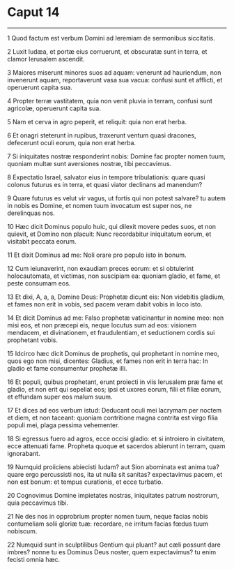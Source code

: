 # Caput 14

***

1 Quod factum est verbum Domini ad Ieremiam de sermonibus siccitatis.

2 Luxit Iudæa, et portæ eius corruerunt, et obscuratæ sunt in terra, et clamor Ierusalem ascendit.

3 Maiores miserunt minores suos ad aquam: venerunt ad hauriendum, non invenerunt aquam, reportaverunt vasa sua vacua: confusi sunt et afflicti, et operuerunt capita sua.

4 Propter terræ vastitatem, quia non venit pluvia in terram, confusi sunt agricolæ, operuerunt capita sua.

5 Nam et cerva in agro peperit, et reliquit: quia non erat herba.

6 Et onagri steterunt in rupibus, traxerunt ventum quasi dracones, defecerunt oculi eorum, quia non erat herba.

7 Si iniquitates nostræ responderint nobis: Domine fac propter nomen tuum, quoniam multæ sunt aversiones nostræ, tibi peccavimus.

8 Expectatio Israel, salvator eius in tempore tribulationis: quare quasi colonus futurus es in terra, et quasi viator declinans ad manendum?

9 Quare futurus es velut vir vagus, ut fortis qui non potest salvare? tu autem in nobis es Domine, et nomen tuum invocatum est super nos, ne derelinquas nos.

10 Hæc dicit Dominus populo huic, qui dilexit movere pedes suos, et non quievit, et Domino non placuit: Nunc recordabitur iniquitatum eorum, et visitabit peccata eorum.

11 Et dixit Dominus ad me: Noli orare pro populo isto in bonum.

12 Cum ieiunaverint, non exaudiam preces eorum: et si obtulerint holocautomata, et victimas, non suscipiam ea: quoniam gladio, et fame, et peste consumam eos.

13 Et dixi, A, a, a, Domine Deus: Prophetæ dicunt eis: Non videbitis gladium, et fames non erit in vobis, sed pacem veram dabit vobis in loco isto.

14 Et dicit Dominus ad me: Falso prophetæ vaticinantur in nomine meo: non misi eos, et non præcepi eis, neque locutus sum ad eos: visionem mendacem, et divinationem, et fraudulentiam, et seductionem cordis sui prophetant vobis.

15 Idcirco hæc dicit Dominus de prophetis, qui prophetant in nomine meo, quos ego non misi, dicentes: Gladius, et fames non erit in terra hac: In gladio et fame consumentur prophetæ illi.

16 Et populi, quibus prophetant, erunt proiecti in viis Ierusalem præ fame et gladio, et non erit qui sepeliat eos; ipsi et uxores eorum, filii et filiæ eorum, et effundam super eos malum suum.

17 Et dices ad eos verbum istud: Deducant oculi mei lacrymam per noctem et diem, et non taceant: quoniam contritione magna contrita est virgo filia populi mei, plaga pessima vehementer.

18 Si egressus fuero ad agros, ecce occisi gladio: et si introiero in civitatem, ecce attenuati fame. Propheta quoque et sacerdos abierunt in terram, quam ignorabant.

19 Numquid proiiciens abiecisti Iudam? aut Sion abominata est anima tua? quare ergo percussisti nos, ita ut nulla sit sanitas? expectavimus pacem, et non est bonum: et tempus curationis, et ecce turbatio.

20 Cognovimus Domine impietates nostras, iniquitates patrum nostrorum, quia peccavimus tibi.

21 Ne des nos in opprobrium propter nomen tuum, neque facias nobis contumeliam solii gloriæ tuæ: recordare, ne irritum facias fœdus tuum nobiscum.

22 Numquid sunt in sculptilibus Gentium qui pluant? aut cæli possunt dare imbres? nonne tu es Dominus Deus noster, quem expectavimus? tu enim fecisti omnia hæc.

